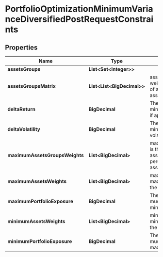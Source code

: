 

# PortfolioOptimizationMinimumVarianceDiversifiedPostRequestConstraints


## Properties

| Name | Type | Description | Notes |
|------------ | ------------- | ------------- | -------------|
|**assetsGroups** | **List&lt;Set&lt;Integer&gt;&gt;** |  |  [optional] |
|**assetsGroupsMatrix** | **List&lt;List&lt;BigDecimal&gt;&gt;** | assetsGroupsMatrix[k][i] is the weight of the asset i in the group of assets k; exclusive with assetsGroups |  [optional] |
|**deltaReturn** | **BigDecimal** | The relative tolerance over the minimum variance portfolio return, if applicable |  [optional] |
|**deltaVolatility** | **BigDecimal** | The relative tolerance over the minimum variance portfolio volatility |  [optional] |
|**maximumAssetsGroupsWeights** | **List&lt;BigDecimal&gt;** | maximumAssetsGroupsWeights[k] is the maximum weight of the assets group k in the portfolio, in percentage between 0 and 1 if assetsGroups is provided |  [optional] |
|**maximumAssetsWeights** | **List&lt;BigDecimal&gt;** | maximumAssetsWeights[i] is the maximum weight of the asset i in the portfolio, in percentage |  [optional] |
|**maximumPortfolioExposure** | **BigDecimal** | The maximum portfolio exposure; must be higher than or equal to minimumPortfolioExposure |  [optional] |
|**minimumAssetsWeights** | **List&lt;BigDecimal&gt;** | minimumAssetsWeights[i] is the minimum weight of the asset i in the portfolio, in percentage |  [optional] |
|**minimumPortfolioExposure** | **BigDecimal** | The minimum portfolio exposure; must be lower than or equal to maximumPortfolioExposure |  [optional] |



